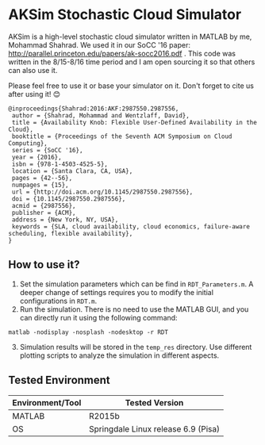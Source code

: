 # AKSim Stochastic Cloud Simulator

AKSim is a high-level stochastic cloud simulator written in MATLAB by me, Mohammad Shahrad. We used it in our SoCC '16 paper: http://parallel.princeton.edu/papers/ak-socc2016.pdf . This code was written in the 8/15-8/16 time period and I am open sourcing it so that others can also use it.

Please feel free to use it or base your simulator on it. Don't forget to cite us after using it! :blush:
```
@inproceedings{Shahrad:2016:AKF:2987550.2987556,
 author = {Shahrad, Mohammad and Wentzlaff, David},
 title = {Availability Knob: Flexible User-Defined Availability in the Cloud},
 booktitle = {Proceedings of the Seventh ACM Symposium on Cloud Computing},
 series = {SoCC '16},
 year = {2016},
 isbn = {978-1-4503-4525-5},
 location = {Santa Clara, CA, USA},
 pages = {42--56},
 numpages = {15},
 url = {http://doi.acm.org/10.1145/2987550.2987556},
 doi = {10.1145/2987550.2987556},
 acmid = {2987556},
 publisher = {ACM},
 address = {New York, NY, USA},
 keywords = {SLA, cloud availability, cloud economics, failure-aware scheduling, flexible availability},
}
```

## How to use it?

1. Set the simulation parameters which can be find in `RDT_Parameters.m`. A deeper change of settings requires you to modify the initial configurations in `RDT.m`.
2. Run the simulation. There is no need to use the MATLAB GUI, and you can directly run it using the following command:
```
matlab -nodisplay -nosplash -nodesktop -r RDT
```
3. Simulation results will be stored in the `temp_res` directory. Use different plotting scripts to analyze the simulation in different aspects.


## Tested Environment

Environment/Tool | Tested Version 
---------------- | --------------
MATLAB | R2015b
OS | Springdale Linux release 6.9 (Pisa)
